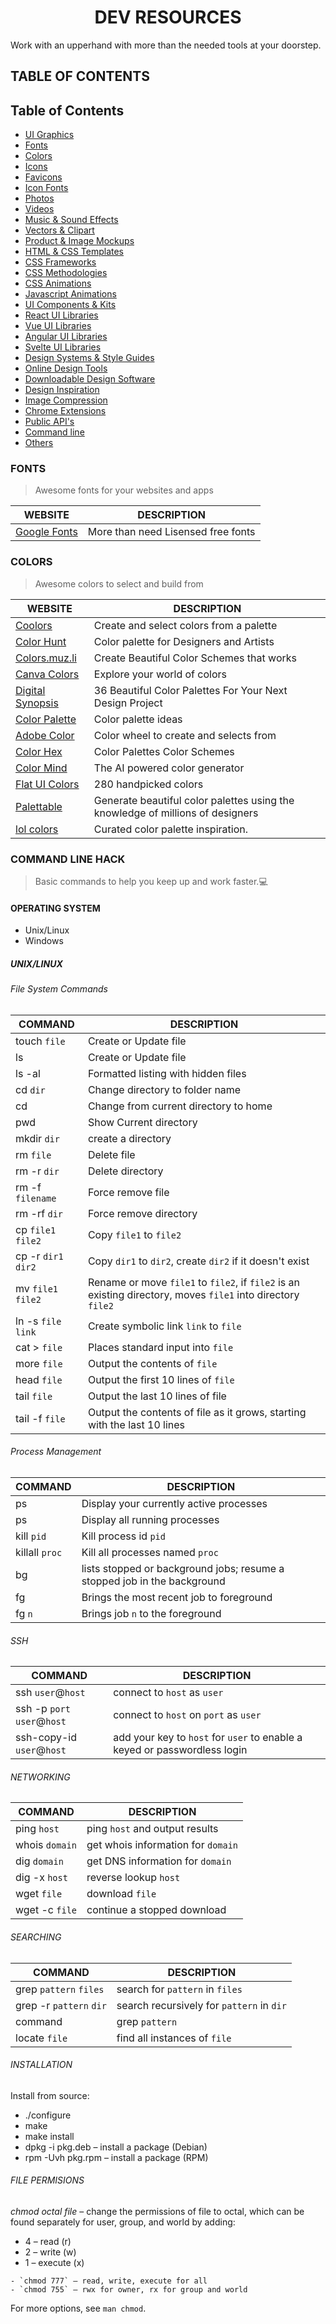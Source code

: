 <h1 align="center">DEV RESOURCES</h1>
Work with an upperhand with more than the needed tools at your  doorstep.

## TABLE OF CONTENTS

## Table of Contents

- [UI Graphics](#)
- [Fonts](#fonts)
- [Colors](#colors)
- [Icons](#)
- [Favicons](#)
- [Icon Fonts](#)
- [Photos](#)
- [Videos](#)
- [Music & Sound Effects](#)
- [Vectors & Clipart](#)
- [Product & Image Mockups](#)
- [HTML & CSS Templates](#)
- [CSS Frameworks](#)
- [CSS Methodologies](#)
- [CSS Animations](#)
- [Javascript Animations](#)
- [UI Components & Kits](#)
- [React UI Libraries](#)
- [Vue UI Libraries](#)
- [Angular UI Libraries](#)
- [Svelte UI Libraries](#)
- [Design Systems & Style Guides](#)
- [Online Design Tools](#)
- [Downloadable Design Software](#)
- [Design Inspiration](#)
- [Image Compression](#)
- [Chrome Extensions](#)
- [Public API's](#)
- [Command line](#command-line-hack)
- [Others](#)

### FONTS

>Awesome fonts for your websites and apps

|WEBSITE                                  | DESCRIPTION|
|-----------------------------------------|-------------------------------------------------------|
| [Google Fonts](https://fonts.google.com/)| More than need Lisensed free fonts                    |

### COLORS

>Awesome colors to select and build from

|WEBSITE                                                                          | DESCRIPTION                                              |
|---------------------------------------------------------------------------------|----------------------------------------------------------|
| [Coolors](https://coolors.co/)                                                   | Create and select colors from a palette                  |
| [Color Hunt](https://colorhunt.co/)                                              | Color palette for Designers and Artists                  |
| [Colors.muz.li](https://colors.muz.li/)                                             | Create Beautiful Color Schemes that works                |
| [Canva Colors](https://www.canva.com/colors/color-palettes/)                     | Explore your world of colors                             |
| [Digital Synopsis](https://digitalsynopsis.com/design/beautiful-color-palettes-combinations-schemes/)  | 36 Beautiful Color Palettes For Your Next Design Project       |
| [Color Palette](https://colorpalettes.net/)                                      | Color palette ideas         |
| [Adobe Color](https://color.adobe.com/create/color-wheel)                        | Color wheel to create and selects from        |
| [Color Hex](https://www.color-hex.com/color-palettes/)                           | Color Palettes Color Schemes |
| [Color Mind](http://colormind.io/)                                  | The AI powered color generator |
| [Flat UI Colors](https://flatuicolors.com/)                       | 280 handpicked colors |
| [Palettable](https://www.palettable.io/)                       | Generate beautiful color palettes using the knowledge of millions of designers |
| [lol colors](https://www.webdesignrankings.com/resources/lolcolors/) | Curated color palette inspiration.|

### COMMAND LINE HACK

>Basic commands to help you keep up and work faster.💻

#### OPERATING SYSTEM

- Unix/Linux
- Windows

##### UNIX/LINUX

###### *File System Commands*

| COMMAND                                  | DESCRIPTION                                           |
|------------------------------------------|-------------------------------------------------------|
| touch `file`                             | Create or Update file                                 |
| ls                                       | Create or Update file                                 |
| ls -al                                   | Formatted listing with hidden files                   |
| cd `dir`                                 | Change directory to folder name                       |
| cd                                       | Change from current directory to home                 |
| pwd                                      | Show Current directory                                |
| mkdir `dir`                              | create a directory                                    |
| rm `file`                                | Delete file                                           |
| rm -r `dir`                              | Delete directory                                      |
| rm -f `filename`                         | Force remove file                                     |
| rm -rf `dir`                             | Force remove directory                                |
| cp `file1` `file2`                       | Copy `file1` to `file2`                               |
| cp -r `dir1` `dir2`                      | Copy `dir1` to `dir2`, create `dir2` if it doesn't exist |
| mv `file1` `file2`                       | Rename or move `file1` to `file2`, if `file2` is an existing directory, moves `file1` into directory `file2` |
| ln -s `file` `link`                      | Create symbolic link `link` to `file` |
| cat > `file`                             | Places standard input into `file` |
| more `file`                              | Output the contents of `file` |
| head `file`                              | Output the first 10 lines of `file` |
| tail `file`                              | Output the last 10 lines of file |
| tail -f `file`                           | Output the contents of file as it grows, starting with the last 10 lines |

###### *Process Management*

| COMMAND                                  | DESCRIPTION                                           |
|------------------------------------------|-------------------------------------------------------|
| ps                                       | Display your currently active processes               |
| ps                                       | Display all running processes                         |
| kill `pid`                               | Kill process id `pid`                                 |
| killall `proc`                           | Kill all processes named `proc`                       |
| bg                                       | lists stopped or background jobs; resume a stopped job in the background |
| fg                                       | Brings the most recent job to foreground              |
| fg `n`                                   | Brings job `n` to the foreground                      |

###### *SSH*

| COMMAND                                  | DESCRIPTION                                           |
|------------------------------------------|-------------------------------------------------------|
| ssh `user`@`host`                        | connect to `host` as `user`                          |
| ssh -p `port` `user`@`host`              | connect to `host` on `port` as `user`                |
| ssh-copy-id `user`@`host`                | add your key to `host` for `user` to enable a keyed or passwordless login |

###### *NETWORKING*

| COMMAND                                  | DESCRIPTION                                           |
|------------------------------------------|-------------------------------------------------------|
| ping `host`                              | ping `host` and output results                        |
| whois `domain`                           | get whois information for `domain`                    |
| dig `domain`                             | get DNS information for `domain`                      |
| dig -x `host`                            | reverse lookup `host`                                 |
| wget `file`                              | download `file`                                       |
| wget -c `file`                           | continue a stopped download                           |

###### *SEARCHING*

| COMMAND                                  | DESCRIPTION                                           |
|------------------------------------------|-------------------------------------------------------|
| grep `pattern` `files`                   | search for `pattern` in `files`                       |
| grep -r `pattern` `dir`                  | search recursively for `pattern` in `dir`             |
| command | grep `pattern`                 | search for pattern in the output of command           |
| locate `file`                            | find all instances of `file`                          |

###### *INSTALLATION*

Install from source:

- ./configure
- make
- make install
- dpkg -i pkg.deb – install a package (Debian)
- rpm -Uvh pkg.rpm – install a package (RPM)

###### *FILE PERMISIONS*

_chmod octal file_ – change the permissions of file
to octal, which can be found separately for user,
group, and world by adding:

- 4 – read (r)
- 2 – write (w)
- 1 – execute (x)

```example
- `chmod 777` – read, write, execute for all
- `chmod 755` – rwx for owner, rx for group and world
```

For more options, see `man chmod`.

